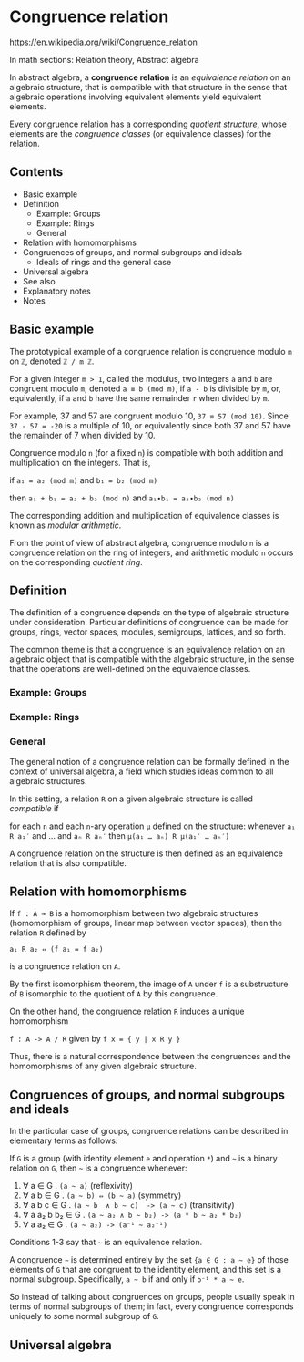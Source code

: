 # Congruence relation

https://en.wikipedia.org/wiki/Congruence_relation

In math sections: Relation theory, Abstract algebra


In abstract algebra, 
a **congruence relation** 
is an *equivalence relation* 
on an algebraic structure, 
that is compatible with that structure 
in the sense that algebraic operations 
involving equivalent elements 
yield equivalent elements.

Every congruence relation has 
a corresponding *quotient structure*, 
whose elements are 
the *congruence classes* 
(or equivalence classes) 
for the relation.

## Contents

- Basic example
- Definition
  - Example: Groups
  - Example: Rings
  - General
- Relation with homomorphisms
- Congruences of groups, and normal subgroups and ideals
  - Ideals of rings and the general case
- Universal algebra
- See also
- Explanatory notes
- Notes

## Basic example

The prototypical example of a congruence relation 
is congruence modulo `m` on `ℤ`, denoted `ℤ / m ℤ`. 

For a given integer `m > 1`, 
called the modulus, 
two integers `a` and `b` 
are congruent modulo `m`, 
denoted `a ≡ b (mod m)`, 
if `a - b` is divisible by `m`, 
or, equivalently, 
if `a` and `b` 
have the same remainder `r` 
when divided by `m`.

For example, 37 and 57 are congruent modulo 10, `37 ≡ 57 (mod 10)`. Since `37 - 57 = -20` is a multiple of 10, or equivalently since both 37 and 57 have the remainder of 7 when divided by 10.

Congruence modulo `n` (for a fixed `n`) is compatible with both addition and multiplication on the integers. That is,

if `a₁ = a₂ (mod m)` and `b₁ = b₂ (mod m)` 

then `a₁ + b₁ = a₂ + b₂ (mod n)` and `a₁∙b₁ = a₂∙b₂ (mod n)`

The corresponding addition and multiplication of equivalence classes is known as *modular arithmetic*.

From the point of view of abstract algebra, congruence modulo `n` is a congruence relation on the ring of integers, and arithmetic modulo `n` occurs on the corresponding *quotient ring*.

## Definition

The definition of a congruence depends on the type of algebraic structure under consideration. Particular definitions of congruence can be made for groups, rings, vector spaces, modules, semigroups, lattices, and so forth.

The common theme is that a congruence is an equivalence relation on an algebraic object that is compatible with the algebraic structure, in the sense that the operations are well-defined on the equivalence classes.

### Example: Groups


### Example: Rings


### General

The general notion of a congruence relation can be formally defined in the context of universal algebra, a field which studies ideas common to all algebraic structures.

In this setting, a relation `R` on a given algebraic structure is called *compatible* if

for each `n` and each `n`-ary operation `μ` defined on the structure: 
whenever `a₁ R a₁′` and … and `aₙ R aₙ′` 
then `μ(a₁ … aₙ) R μ(a₁′ … aₙ′)`

A congruence relation on the structure is then defined as an equivalence relation that is also compatible.

## Relation with homomorphisms

If `f : A → B` is a homomorphism between two algebraic structures (homomorphism of groups, linear map between vector spaces), then the relation `R` defined by

`a₁ R a₂ ⇔ (f a₁ = f a₂)`

is a congruence relation on `A`.

By the first isomorphism theorem, the image of `A` under `f` is a substructure of `B` isomorphic to the quotient of `A` by this congruence.

On the other hand, the congruence relation `R` induces a unique homomorphism   

`f : A -> A / R` given by `f x = { y | x R y }`

Thus, there is a natural correspondence between the congruences and the homomorphisms of any given algebraic structure.

## Congruences of groups, and normal subgroups and ideals

In the particular case of groups, congruence relations can be described in elementary terms as follows:

If `G` is a group (with identity element `e` and operation `*`) 
and `~` is a binary relation on `G`, then `~` is a congruence whenever:
1. ∀ a         ∈ G . `(a ~ a)`                             (reflexivity)
2. ∀ a b       ∈ G . `(a ~ b) ⇔ (b ~ a)`                  (symmetry)
3. ∀ a b c     ∈ G . `(a ~ b  ∧ b ~ c)  -> (a ~ c)`       (transitivity)
4. ∀ a a₂ b b₂ ∈ G . `(a ~ a₂ ∧ b ~ b₂) -> (a * b ~ a₂ * b₂)`
5. ∀ a a₂      ∈ G . `(a ~ a₂) -> (a⁻¹ ~ a₂⁻¹)`


Conditions 1-3 say that `~` is an equivalence relation.

A congruence `~` is determined entirely by the set `{a ∈ G : a ~ e}` of those elements of `G` that are congruent to the identity element, and this set is a normal subgroup. Specifically, `a ~ b` if and only if `b⁻¹ * a ~ e`.

So instead of talking about congruences on groups, people usually speak in terms of normal subgroups of them; in fact, every congruence corresponds uniquely to some normal subgroup of `G`.

## Universal algebra

